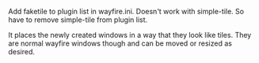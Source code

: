 Add faketile to plugin list in wayfire.ini.
Doesn't work with simple-tile. So have to remove simple-tile from plugin list.

It places the newly created windows in a way that they look like tiles. They are normal wayfire windows though and can be moved or resized as desired.
